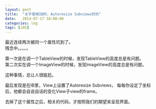 ```yaml
---
layout: post
title:  "关于使用IB时，Autoresize Subviews的坑"
date:   2014-07-17 18:00:00
categories: log
tags: [iOS]
---
```


最近连续两次被同一个属性坑到了。  
残念中。。。。。

第一次是在调一个TableView的时候，发现TableView的高度总是有问题。  
第二次实在调一个ImageView的时候，发现ImageView的高度总是有问题。  

这种事情，总让人很尴尬。

最后发现是在IB里，View上设置了Autoresize Subviews， 每每你设定了坐标后，他都会自说自话的变化View子view的frame。  

去掉了这个属性之后，相关的代码，才按照我们的期望来呈现界面。